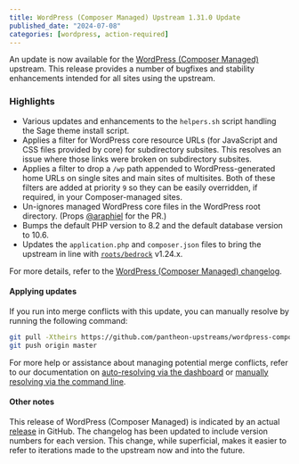 ```yaml
---
title: WordPress (Composer Managed) Upstream 1.31.0 Update
published_date: "2024-07-08"
categories: [wordpress, action-required]
---
```


An update is now available for the [WordPress (Composer Managed)](/guides/wordpress-composer/wordpress-composer-managed) upstream. This release provides a number of bugfixes and stability enhancements intended for all sites using the upstream.

### Highlights
* Various updates and enhancements to the `helpers.sh` script handling the Sage theme install script.
* Applies a filter for WordPress core resource URLs (for JavaScript and CSS files provided by core) for subdirectory subsites. This resolves an issue where those links were broken on subdirectory subsites.
* Applies a filter to drop a `/wp` path appended to WordPress-generated home URLs on single sites and main sites of multisites. Both of these filters are added at priority `9` so they can be easily overridden, if required, in your Composer-managed sites.
* Un-ignores managed WordPress core files in the WordPress root directory. (Props [@araphiel](https://github.com/araphiel) for the PR.)
* Bumps the default PHP version to 8.2 and the default database version to 10.6.
* Updates the `application.php` and `composer.json` files to bring the upstream in line with [`roots/bedrock`](https://github.com/roots/bedrock) v1.24.x.

For more details, refer to the [WordPress (Composer Managed) changelog](https://github.com/pantheon-systems/wordpress-composer-managed/blob/default/CHANGELOG.md).

#### Applying updates

If you run into merge conflicts with this update, you can manually resolve by running the following command:

```bash
git pull -Xtheirs https://github.com/pantheon-upstreams/wordpress-composer-managed.git main
git push origin master
```

For more help or assistance about managing potential merge conflicts, refer to our documentation on [auto-resolving via the dashboard](https://docs.pantheon.io/core-updates#apply-upstream-updates-manually-from-the-command-line-to-resolve-merge-conflicts) or [manually resolving via the command line](https://docs.pantheon.io/guides/git/resolve-merge-conflicts).

#### Other notes
This release of WordPress (Composer Managed) is indicated by an actual [release](https://github.com/pantheon-systems/wordpress-composer-managed/releases) in GitHub. The changelog has been updated to include version numbers for each version. This change, while superficial, makes it easier to refer to iterations made to the upstream now and into the future.
